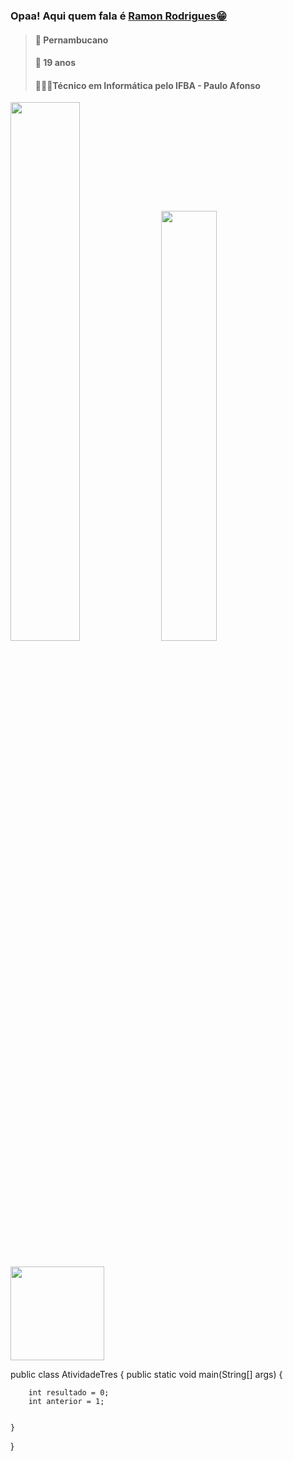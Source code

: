 ### Opaa! Aqui quem fala é <a href="[https://www.w3schools.com/html/default.asp](https://www.instagram.com/r.rodrigues_s/)">Ramon Rodrigues😁</a>

> #### 📍 Pernambucano 
> #### 📅 19 anos
> #### 👨🏽‍💻Técnico em Informática pelo IFBA - Paulo Afonso

<div>
  <img width="47%" src="https://github-readme-stats.vercel.app/api?username=Rodri10s&show_icons=true&theme=maroongold"/>
  <img width="42%" src="https://github-readme-stats.vercel.app/api/top-langs/?username=Rodri10s&layout=compact&show_icons=true&theme=maroongold"/>
</div>

## 
<div>
 <img hight="100cm" src="https://media.giphy.com/media/Godtj62ewycxy/giphy.gif" width="150px"/>
</div>

public class AtividadeTres {
    public static void main(String[] args) {
        
        int resultado = 0;
        int anterior = 1;

        
    }
}
